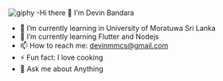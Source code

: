 ### 
![giphy](https://github.com/Devin-Bandara/Devin-Bandara/assets/122140695/6292445e-3542-4c21-8fdb-3a196d3932c7)
-Hi there 👋 I'm Devin Bandara
- 🌱 I’m currently learning in University of Moratuwa Sri Lanka
- 🌱 I’m currently learning Flutter and Nodejs
- 📫 How to reach me: devinmmcs@gmail.com
- ⚡ Fun fact: I love cooking
- 💬 Ask me about Anything

<!--
**Devin-Bandara/Devin-Bandara** is a ✨ _special_ ✨ repository because its `README.md` (this file) appears on your GitHub profile.

Here are some ideas to get you started:

- 🔭 I’m currently working on ...
- 🌱 I’m currently learning ...
- 👯 I’m looking to collaborate on ...
- 🤔 I’m looking for help with ...
- 💬 Ask me about ...
- 📫 How to reach me: ...
- 😄 Pronouns: ...
- ⚡ Fun fact: ...
-->
